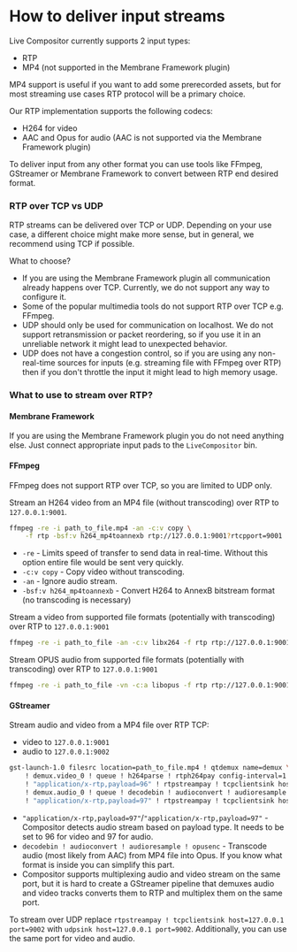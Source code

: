 # How to deliver input streams

Live Compositor currently supports 2 input types:
- RTP
- MP4 (not supported in the Membrane Framework plugin)

MP4 support is useful if you want to add some prerecorded assets, but for most streaming use cases RTP protocol will be a primary choice.

Our RTP implementation supports the following codecs:
- H264 for video
- AAC and Opus for audio (AAC is not supported via the Membrane Framework plugin)

To deliver input from any other format you can use tools like FFmpeg, GStreamer or Membrane Framework to convert between RTP end desired format.

### RTP over TCP vs UDP

RTP streams can be delivered over TCP or UDP. Depending on your use case, a different choice might make more sense, but in general, we recommend using TCP if possible.

What to choose?
- If you are using the Membrane Framework plugin all communication already happens over TCP. Currently, we do not support any way to configure it.
- Some of the popular multimedia tools do not support RTP over TCP e.g. FFmpeg.
- UDP should only be used for communication on localhost. We do not support retransmission or packet reordering, so if you use it in an unreliable network it might lead to unexpected behavior.
- UDP does not have a congestion control, so if you are using any non-real-time sources for inputs (e.g. streaming file with FFmpeg over RTP) then if you don't throttle the input it might lead to high memory usage.

### What to use to stream over RTP?

#### Membrane Framework

If you are using the Membrane Framework plugin you do not need anything else. Just connect appropriate input pads to the `LiveCompositor` bin.

#### FFmpeg

FFmpeg does not support RTP over TCP, so you are limited to UDP only.

Stream an H264 video from an MP4 file (without transcoding) over RTP to `127.0.0.1:9001`.

```bash
ffmpeg -re -i path_to_file.mp4 -an -c:v copy \
    -f rtp -bsf:v h264_mp4toannexb rtp://127.0.0.1:9001?rtcpport=9001
```

- `-re` - Limits speed of transfer to send data in real-time. Without this option entire file would be sent very quickly.
- `-c:v copy` - Copy video without transcoding.
- `-an` - Ignore audio stream.
- `-bsf:v h264_mp4toannexb` - Convert H264 to AnnexB bitstream format (no transcoding is necessary)


Stream a video from supported file formats (potentially with transcoding) over RTP to `127.0.0.1:9001`

```bash
ffmpeg -re -i path_to_file -an -c:v libx264 -f rtp rtp://127.0.0.1:9001?rtcpport=9001
```

Stream OPUS audio from supported file formats (potentially with transcoding) over RTP to `127.0.0.1:9001`

```bash
ffmpeg -re -i path_to_file -vn -c:a libopus -f rtp rtp://127.0.0.1:9001?rtcpport=9001
```

#### GStreamer

Stream audio and video from a MP4 file over RTP TCP:
- video to `127.0.0.1:9001`
- audio to `127.0.0.1:9002`

```bash
gst-launch-1.0 filesrc location=path_to_file.mp4 ! qtdemux name=demux \
    ! demux.video_0 ! queue ! h264parse ! rtph264pay config-interval=1 \
    ! "application/x-rtp,payload=96" ! rtpstreampay ! tcpclientsink host=127.0.0.1 port=9001  \
    ! demux.audio_0 ! queue ! decodebin ! audioconvert ! audioresample ! opusenc ! rtpopuspay \
    ! "application/x-rtp,payload=97" ! rtpstreampay ! tcpclientsink host=127.0.0.1 port=9002
```

- `"application/x-rtp,payload=97"`/`"application/x-rtp,payload=97"` - Compositor detects audio stream based on payload type. It needs 
to be set to 96 for video and 97 for audio.
- `decodebin ! audioconvert ! audioresample ! opusenc` - Transcode audio (most likely from AAC) from MP4 file into Opus. If you know 
what format is inside you can simplify this part.
- Compositor supports multiplexing audio and video stream on the same port, but it is hard to create a GStreamer pipeline that demuxes 
audio and video tracks converts them to RTP and multiplex them on the same port.

To stream over UDP replace `rtpstreampay ! tcpclientsink host=127.0.0.1 port=9002` with <nobr>`udpsink host=127.0.0.1 port=9002`</nobr>.
Additionally, you can use the same port for video and audio.
